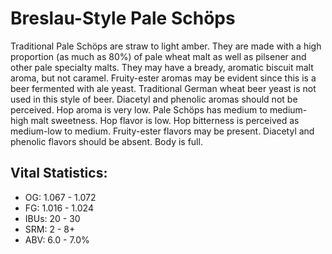 # Breslau-Style Pale Schöps

Traditional Pale Schöps are straw to light amber. They are made with a high proportion (as much as 80%) of pale wheat malt as well as pilsener and other pale specialty malts. They may have a bready, aromatic biscuit malt aroma, but not caramel. Fruity-ester aromas may be evident since this is a beer fermented with ale yeast. Traditional German wheat beer yeast is not used in this style of beer. Diacetyl and phenolic aromas should not be perceived. Hop aroma is very low. Pale Schöps has medium to medium- high malt sweetness. Hop flavor is low. Hop bitterness is perceived as medium-low to medium. Fruity-ester flavors may be present. Diacetyl and phenolic flavors should be absent. Body is full.

## Vital Statistics:

- OG: 1.067 - 1.072
- FG: 1.016 - 1.024
- IBUs: 20 - 30
- SRM: 2 - 8+
- ABV: 6.0 - 7.0%